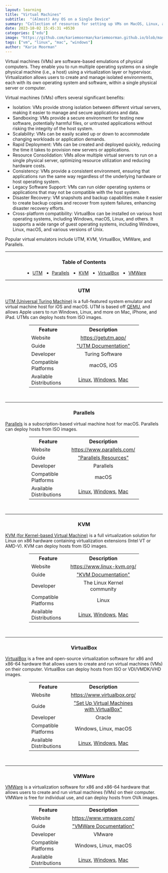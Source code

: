 ```yaml
---
layout: learning
title: "Virtual Machines"
subtitle:  "(Almost) Any OS on a Single Device"
summary: "Collection of resources for setting up VMs on MacOS, Linux, and Windows machines."
date: 2023-10-02 15:45:31 +0530
categories: ["edu"]
image: "https://github.com/kariemoorman/kariemoorman.github.io/blob/master/media/images/vms.png"
tags: ["vm", "linux", "mac", "windows"]
author: "Karie Moorman"
---
```


<div class='content-pad'>
<p>Virtual machines (VMs) are software-based emulations of physical computers. They enable you to run multiple operating systems on a single physical machine (i.e., a host) using a virtualization layer or hypervisor. Virtualization allows users to create and manage isolated environments, each with its own operating system and software, within a single physical server or computer.</p>
<p>Virtual machines (VMs) offers several significant benefits:</p>
<ul>
<li>Isolation: VMs provide strong isolation between different virtual servers, making it easier to manage and secure applications and data.</li>
<li>Sandboxing: VMs provide a secure environment for testing new software, potentially harmful files, or untrusted applications without risking the integrity of the host system.</li>
<li>Scalability: VMs can be easily scaled up or down to accommodate changing workloads or application demands.</li>
<li>Rapid Deployment: VMs can be created and deployed quickly, reducing the time it takes to provision new servers or applications.</li>
<li>Resource Consolidation: VMs allow multiple virtual servers to run on a single physical server, optimizing resource utilization and reducing hardware costs.</li>
<li>Consistency: VMs provide a consistent environment, ensuring that applications run the same way regardless of the underlying hardware or host operating system.</li>
<li>Legacy Software Support: VMs can run older operating systems or applications that may not be compatible with the host system.</li>
<li>Disaster Recovery: VM snapshots and backup capabilities make it easier to create backup copies and recover from system failures, enhancing disaster recovery efforts.</li>
<li>Cross-platform compatibility: VirtualBox can be installed on various host operating systems, including Windows, macOS, Linux, and others. It supports a wide range of guest operating systems, including Windows, Linux, macOS, and various versions of Unix.</li>
</ul>
<p>Popular virtual emulators include UTM, KVM, VirtualBox, VMWare, and Parallels.</p>
</div>

--- 

<h3 align='center'>Table of Contents</h3>
<div class='tbl'>
<ul style='display: flex; flex-wrap: row; gap: 30px; margin-left: 10px; justify-content: center;'>
<li><a href='#utm'>UTM</a></li>
<li><a href='#par'>Parallels</a></li>
<li><a href='#kvm'>KVM</a></li>
<li><a href='#vb'>VirtualBox</a></li>
<li><a href='#vmw'>VMWare</a></li>

</ul>
</div>

---
<h3 align='center' id='utm'>UTM</h3>

<div>
<p>
<a href='https://github.com/utmapp/UTM'>UTM (Universal Turing Machine)</a> is a full-featured system emulator and virtual machine host for iOS and macOS. UTM is based off <a href='https://github.com/qemu/qemu'>QEMU</a>, and allows Apple users to run Windows, Linux, and more on Mac, iPhone, and iPad. UTMs can deploy hosts from ISO images.
</p>
</div>

<div align='center' >
<table style='width:70%; font-weight: 400;'>
<th style='width:35%'>Feature</th><th>Description</th>
<tr><td>Website</td><td align='center'><a href='https://getutm.app/' target='_blank'>https://getutm.app/</a></td></tr>
<tr><td>Guide</td><td align='center'><a href='https://docs.getutm.app/' target='_blank'>"UTM Documentation"</a></td></tr>
<tr><td>Developer</td><td align='center'>Turing Software</td></tr>
<tr><td>Compatible Platforms</td><td align='center'>macOS, iOS</td></tr>
<tr><td>Available Distributions</td><td align='center'><a href='https://www.linux.org/pages/download/' target='_blank'>Linux</a>, <a href='https://docs.getutm.app/guides/windows/' target='_blank'>Windows</a>, <a href='https://krypted.com/mac-security/use-utm-to-run-virtual-machines-of-macos-from-macos/' target='_blank'>Mac</a></td></tr>
</table>
</div>
<br>


---
<h3 align='center' id='par'>Parallels</h3>

<div>
<p><a href='https://www.parallels.com/' target='_blank'>Parallels</a> is a subscription-based virtual machine host for macOS. Parallels can deploy hosts from ISO images.</p>
</div>

<div align='center' >
<table style='width:70%; font-weight: 400;'>
<th style='width:35%'>Feature</th><th>Description</th>
<tr><td>Website</td><td align='center'><a href='https://www.parallels.com/' target='_blank'>https://www.parallels.com/</a></td></tr>
<tr><td>Guide</td><td align='center'><a href='https://www.parallels.com/products/desktop/resources/' target='_blank'>"Parallels Resources"</a></td></tr>
<tr><td>Developer</td><td align='center'>Parallels</td></tr>
<tr><td>Compatible Platforms</td><td align='center'>macOS</td></tr>
<tr><td>Available Distributions</td><td align='center'><a href='https://www.parallels.com/tips/windows-on-mac/linux/' target='_blank'>Linux</a>, <a href='https://www.parallels.com/tips/windows-on-mac/' target='_blank'>Windows</a>, <a href='https://kb.parallels.com/125561' target='_blank'>Mac</a></td></tr>
</table>
</div>
<br>

---
<h3 align='center' id='kvm'>KVM</h3>

<div>
<p>
<a href='https://www.linux-kvm.org/page/Main_Page'>KVM (for Kernel-based Virtual Machine)</a> is a full virtualization solution for Linux on x86 hardware containing virtualization extensions (Intel VT or AMD-V). KVM can deploy hosts from ISO images.
</p>
</div>

<div align='center' >
<table style='width:70%; font-weight: 400;'>
<th style='width:35%'>Feature</th><th>Description</th>
<tr><td>Website</td><td align='center'><a href='https://www.linux-kvm.org/page/Main_Page' target='_blank'>https://www.linux-kvm.org/</a></td></tr>
<tr><td>Guide</td><td align='center'><a href='https://www.linux-kvm.org/page/Documents' target='_blank'>"KVM Documentation"</a></td></tr>
<tr><td>Developer</td><td align='center'>The Linux Kernel community</td></tr>
<tr><td>Compatible Platforms</td><td align='center'>Linux</td></tr>
<tr><td>Available Distributions</td><td align='center'><a href='https://www.linux.org/pages/download/' target='_blank'>Linux</a>, <a href='https://getlabsdone.com/how-to-install-windows-11-on-kvm/' target='_blank'>Windows</a>, <a href='https://github.com/kholia/OSX-KVM' target='_blank'>Mac</a></td></tr>
</table>
</div>
<br>

---

<h3 align='center' id='vb'>VirtualBox</h3>

<div>
<p><a href='https://github.com/Virtualbox-OSE/Virtualbox'>VirtualBox</a> is a free and open-source virtualization software for x86 and x86-64 hardware that allows users to create and run virtual machines (VMs) on their computer. VirtualBox can deploy hosts from ISO or VDI/VMDK/VHD images.</p>
</div>


<div align='center' >
<table style='width:70%; font-weight: 400;'>
<th style='width:35%'>Feature</th><th>Description</th>
<tr><td>Website</td><td align='center'><a href='https://www.virtualbox.org/' target='_blank'>https://www.virtualbox.org/</a></td></tr>
<tr><td>Guide</td><td align='center'><a href='https://www.tomshardware.com/how-to/set-up-virtual-machines-with-virtualbox' target='_blank'>"Set Up Virtual Machines with VirtualBox"</a></td></tr>
<tr><td>Developer</td><td align='center'>Oracle</td></tr>
<tr><td>Compatible Platforms</td><td align='center'>Windows, Linux, macOS</td></tr>
<tr><td>Available Distributions</td><td align='center'><a href='https://www.linuxvmimages.com/images/virtualbox/' target='_blank'>Linux</a>, <a href='https://developer.microsoft.com/en-us/windows/downloads/virtual-machines/' target='_blank'>Windows</a>, <a href='https://krypted.com/mac-security/use-utm-to-run-virtual-machines-of-macos-from-macos/' target='_blank'>Mac</a></td></tr>
</table>
</div>
<br>

---
<h3 align='center' id='vmw'>VMWare</h3>

<div>
<p><a href='https://github.com/vmware'>VMWare</a> is a virtualization software for x86 and x86-64 hardware that allows users to create and run virtual machines (VMs) on their computer. VMWare is free for individual use, and can deploy hosts from OVA images.</p>
</div>


<div align='center' >
<table style='width:70%; font-weight: 400;'>
<th style='width:35%'>Feature</th><th>Description</th>
<tr><td>Website</td><td align='center'><a href='https://www.vmware.com/' target='_blank'>https://www.vmware.com/</a></td></tr>
<tr><td>Guide</td><td align='center'><a href='https://docs.vmware.com/' target='_blank'>"VMWare Documentation"</a></td></tr>
<tr><td>Developer</td><td align='center'>VMware</td></tr>
<tr><td>Compatible Platforms</td><td align='center'>Windows, Linux, macOS</td></tr>
<tr><td>Available Distributions</td><td align='center'><a href='https://docs.vmware.com/en/VMware-Horizon-7/7.13/linux-desktops-setup/GUID-51C371A9-4D76-4A8C-8645-909E93080B4F.html' target='_blank'>Linux</a>, <a href='https://docs.vmware.com/en/VMware-Workstation-Pro/17/com.vmware.ws.using.doc/GUID-BF16A27D-154B-4E2D-A221-7CE94FA0F8FC.html' target='_blank'>Windows</a>, <a href='https://blog.gitnux.com/guides/how-to-install-mac-os-x-on-vmware/' target='_blank'>Mac</a></td></tr>
</table>
</div>
<br>

